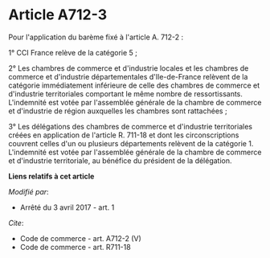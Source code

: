 # Article A712-3

Pour l'application du barème fixé à l'article A. 712-2 : 

1° CCI France relève de la catégorie 5 ; 

2° Les chambres de commerce et d'industrie locales et les chambres de commerce et d'industrie départementales d'Ile-de-France
relèvent de la catégorie immédiatement inférieure de celle des chambres de commerce et d'industrie territoriales comportant
le même nombre de ressortissants. L'indemnité est votée par l'assemblée générale de la chambre de commerce et d'industrie de
région auxquelles les chambres sont rattachées ; 

3° Les délégations des chambres de commerce et d'industrie territoriales créées en application de l'article R. 711-18 et dont
les circonscriptions couvrent celles d'un ou plusieurs départements relèvent de la catégorie 1. L'indemnité est votée par
l'assemblée générale de la chambre de commerce et d'industrie territoriale, au bénéfice du président de la délégation.

**Liens relatifs à cet article**

_Modifié par_:

  - Arrêté du 3 avril 2017 - art. 1

_Cite_:

  - Code de commerce - art. A712-2 (V)
  - Code de commerce - art. R711-18
